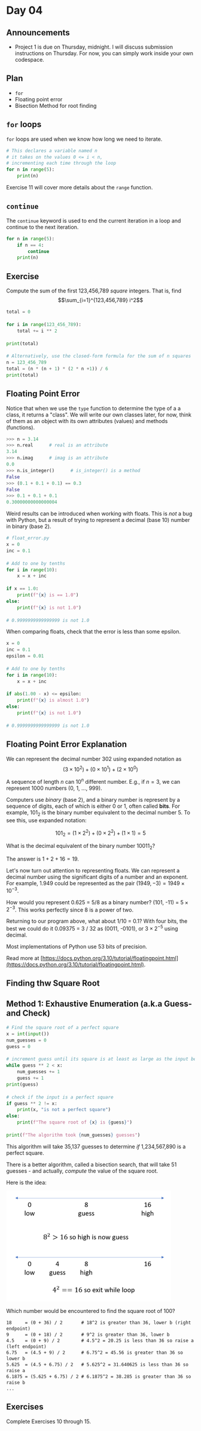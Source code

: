 # Day 04

## Announcements

- Project 1 is due on Thursday, midnight. I will discuss submission instructions on Thursday. For now, you can simply work inside your own codespace.

## Plan

- `for`
- Floating point error
- Bisection Method for root finding

## `for` loops

`for` loops are used when we know how long we need to iterate.

```python
# This declares a variable named n
# it takes on the values 0 <= i < n,
# incrementing each time through the loop
for n in range(5):
    print(n)
```

Exercise 11 will cover more details about the `range` function.

## `continue`

The `continue` keyword is used to end the current iteration in a loop and continue to the next iteration.

```python
for n in range(5):
    if n == 4:
        continue
    print(n)
```

## Exercise

Compute the sum of the first 123,456,789 *square* integers. That is, find 
$$\sum_{i=1}^{123,456,789} i^2$$

```python
total = 0

for i in range(123_456_789):
    total += i ** 2

print(total)

# Alternatively, use the closed-form formula for the sum of n squares
n = 123_456_789
total = (n * (n + 1) * (2 * n +1)) / 6
print(total)
```

## Floating Point Error

Notice that when we use the `type` function to determine the type of a a class, it returns a "class". We will write our own classes later, for now, think of them as an object with its own attributes (values) and methods (functions).

```python
>>> n = 3.14
>>> n.real      # real is an attribute
3.14
>>> n.imag      # imag is an attribute
0.0
>>> n.is_integer()      # is_integer() is a method
False
>>> (0.1 + 0.1 + 0.1) == 0.3
False
>>> 0.1 + 0.1 + 0.1
0.30000000000000004
```

Weird results can be introduced when working with floats. This is *not* a bug with Python, but a result of trying to represent a decimal (base 10) number in binary (base 2).

```python
# float_error.py
x = 0
inc = 0.1

# Add to one by tenths
for i in range(10):
    x = x + inc

if x == 1.0:
    print(f"{x} is == 1.0")
else:
    print(f"{x} is not 1.0")

# 0.9999999999999999 is not 1.0
```

When comparing floats, check that the error is less than some epsilon.

```python
x = 0
inc = 0.1
epsilon = 0.01

# Add to one by tenths
for i in range(10):
    x = x + inc

if abs(1.00 - x) <= epsilon:
    print(f"{x} is almost 1.0")
else:
    print(f"{x} is not 1.0")

# 0.9999999999999999 is not 1.0
```

## Floating Point Error Explanation

We can represent the decimal number 302 using expanded notation as
$$(3 \times 10^2) + (0 \times 10^1) + (2 \times 10^0)$$

A sequence of length $n$ can $10^n$ different number. E.g., if $n = 3$, we can represent 1000 numbers (0, 1, ..., 999).

Computers use _binary_ (base 2), and a binary number is represent by a sequence of digits, each of which is either 0 or 1, often called **bits**. For example, $101_2$ is the binary number equivalent to the decimal number 5. To see this, use expanded notation:

$$101_2 = (1 \times 2^2) + (0 \times 2^2) + (1 \times 1) = 5$$

What is the decimal equivalent of the binary number $10011_2$?

The answer is $1 + 2 + 16 = 19$.

Let's now turn out attention to representing floats. We can represent a decimal number using the significant digits of a number and an exponent. For example, $1.949$ could be represented as the pair $(1949, -3) = 1949 \times 10^{-3}$.

<!-- How would you represent 0.625 = 5/8 using expanded notation?

First, 0.625 = 6/10 + 2/100 + 5/1000 = $(6 \times 10^{-1}) + (2 \times 10^{-2}) + (5 \times 10^{-3})$. -->

How would you represent 0.625 = 5/8 as a binary number? (101, -11) = $5 \times 2^{-3}$. This works perfectly since 8 is a power of two.

Returning to our program above, what about 1/10 = 0.1? With four bits, the best we could do it 0.09375 = 3 / 32 as (0011, -0101), or $3 \times 2^{-5}$ using decimal.

Most implementations of Python use 53 bits of precision.

Read more at [https://docs.python.org/3.10/tutorial/floatingpoint.html](https://docs.python.org/3.10/tutorial/floatingpoint.html).

## Finding thw Square Root

## Method 1: Exhaustive Enumeration (a.k.a Guess-and Check)

``` python
# Find the square root of a perfect square
x = int(input())
num_guesses = 0
guess = 0

# increment guess until its square is at least as large as the input being checked
while guess ** 2 < x:
    num_guesses += 1
    guess += 1
print(guess)

# check if the input is a perfect square
if guess ** 2 != x:
    print(x, "is not a perfect square")
else:
    print(f"The square root of {x} is {guess}")

print(f"The algorithm took {num_guesses} guesses")
```

This algorithm will take 35,137 guesses to determine *if* 1,234,567,890 is a perfect square.

There is a better algorithm, called a bisection search, that will take 51 guesses - and actually, *compute* the value of the square root.

<!-- Before using bisection search to find the square root, let's use it to find a value in a *sorted* list.

Consider the list [2, 3, 5, 8, 13, 21, 34, 55, 89], and find 21. There are 9 values, so start in the middle (1 + 9) -->

Here is the idea:

<img src="../assets/bisection-search-example.png" alt="bisection-search-example" style="zoom:50%;" />

Which number would be encountered to find the square root of 100?

``` text
18     = (0 + 36) / 2       # 18^2 is greater than 36, lower b (right endpoint)
9      = (0 + 18) / 2       # 9^2 is greater than 36, lower b
4.5    = (0 + 9) / 2        # 4.5^2 = 20.25 is less than 36 so raise a (left endpoint)
6.75   = (4.5 + 9) / 2      # 6.75^2 = 45.56 is greater than 36 so lower b
5.625  = (4.5 + 6.75) / 2   # 5.625^2 = 31.640625 is less than 36 so raise a
6.1875 = (5.625 + 6.75) / 2 # 6.1875^2 = 38.285 is greater than 36 so raise b
...
```



## Exercises

Complete Exercises 10 through 15.

